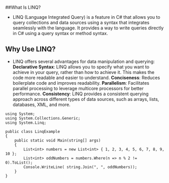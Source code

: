 ##What Is LINQ?
- LINQ (Language Integrated Query) is a feature in C# that allows you to query collections and data sources using a syntax that integrates seamlessly with the language. It provides a way to write queries directly in C# using a query syntax or method syntax.

## Why Use LINQ?
- LINQ offers several advantages for data manipulation and querying:
**Declarative Syntax**: LINQ allows you to specify what you want to achieve in your query, rather than how to achieve it. This makes the code more readable and easier to understand.
**Conciseness**: Reduces boilerplate code and improves readability.
**Parallelism**: Facilitates parallel processing to leverage multicore processors for better performance.
**Consistency**: LINQ provides a consistent querying approach across different types of data sources, such as arrays, lists, databases, XML, and more.

```
using System;
using System.Collections.Generic;
using System.Linq;

public class LinqExample
{
    public static void Main(string[] args)
    {
        List<int> numbers = new List<int> { 1, 2, 3, 4, 5, 6, 7, 8, 9, 10 };
        List<int> oddNumbers = numbers.Where(n => n % 2 != 0).ToList();
        Console.WriteLine( string.Join(", ", oddNumbers));
    }
}
```
